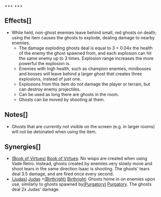 +++
+++

Effects[]
---------


* While held, non-ghost enemies leave behind small, red ghosts on death; using the item causes the ghosts to explode, dealing damage to nearby enemies.
	+ The damage exploding ghosts deal is equal to 3 + 0.04x the health of the enemy the ghost spawned from, and each explosion can hit the same enemy up to 3 times. Explosion range increases the more powerful the explosion is.
	+ Enemies with high health, such as champion enemies, minibosses and bosses will leave behind a larger ghost that creates three explosions, instead of just one.
	+ Explosions from this item do not damage the player or terrain, but can destroy enemy projectiles.
	+ Can be used as long there are ghosts in the room.
	+ Ghosts can be moved by shooting at them.


Notes[]
-------


* Ghosts that are currently not visible on the screen (e.g. in larger rooms) will not be detonated when using the item.


Synergies[]
-----------


* [(Book of Virtues)](/wiki/Book_of_Virtues "Book of Virtues") [Book of Virtues](/wiki/Book_of_Virtues "Book of Virtues"): No wisps are created when using Vade Retro. Instead, ghosts created by enemies very slowly move and shoot tears in the same direction Isaac is shooting. The ghosts' tears deal 3.5 damage, and are fired once every second.
* [(Judas)](/wiki/Judas "Judas") [Judas](/wiki/Judas "Judas") +[(Birthright)](/wiki/Birthright "Birthright") [Birthright](/wiki/Birthright "Birthright"): Ghosts home in on enemies upon use, similarly to ghosts spawned by[(Purgatory)](/wiki/Purgatory "Purgatory") [Purgatory](/wiki/Purgatory "Purgatory"). The ghosts deal 2x Judas' damage.


